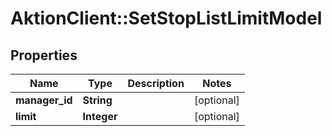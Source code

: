 # AktionClient::SetStopListLimitModel

## Properties
Name | Type | Description | Notes
------------ | ------------- | ------------- | -------------
**manager_id** | **String** |  | [optional] 
**limit** | **Integer** |  | [optional] 


